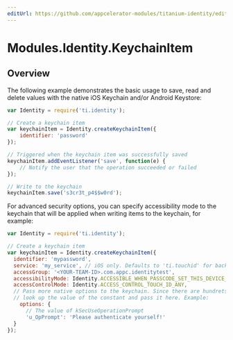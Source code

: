 ```yaml
---
editUrl: https://github.com/appcelerator-modules/titanium-identity/edit/master/apidoc/KeychainItem.yml
---
```

# Modules.Identity.KeychainItem

<TypeHeader/>

## Overview

The following example demonstrates the basic usage to save, read and delete
values with the native iOS Keychain and/or Android Keystore:

``` javascript
var Identity = require('ti.identity');

// Create a keychain item
var keychainItem = Identity.createKeychainItem({
    identifier: 'password'
});

// Triggered when the keychain item was successfully saved
keychainItem.addEventListener('save', function(e) {
    // Notify the user that the operation succeeded or failed
});

// Write to the keychain
keychainItem.save('s3cr3t_p4$$w0rd');
```

For advanced security options, you can specify accessibility mode to the keychain
that will be applied when writing items to the keychain, for example:

``` javascript
var Identity = require('ti.identity');

// Create a keychain item
var keychainItem = Identity.createKeychainItem({
  identifier: 'mypassword',
  service: 'my_service', // iOS only. Defaults to 'ti.touchid' for backwards compatibility
  accessGroup: '<YOUR-TEAM-ID>.com.appc.identitytest',
  accessibilityMode: Identity.ACCESSIBLE_WHEN_PASSCODE_SET_THIS_DEVICE_ONLY,
  accessControlMode: Identity.ACCESS_CONTROL_TOUCH_ID_ANY,
  // Pass more native options to the keychain. Since there are hundrets of them,
  // look up the value of the constant and pass it here. Example:
    options: {
      // The value of kSecUseOperationPrompt
      'u_OpPrompt': 'Please authenticate yourself!'
  }
});
```

<ApiDocs/>
